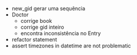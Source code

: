 - new_gid gerar uma sequência
- Doctor
  - corrige book
  - corrige gid inteiro
  - encontra inconsistência no Entry
- refactor statement
- assert timezones in datetime are not problematic
